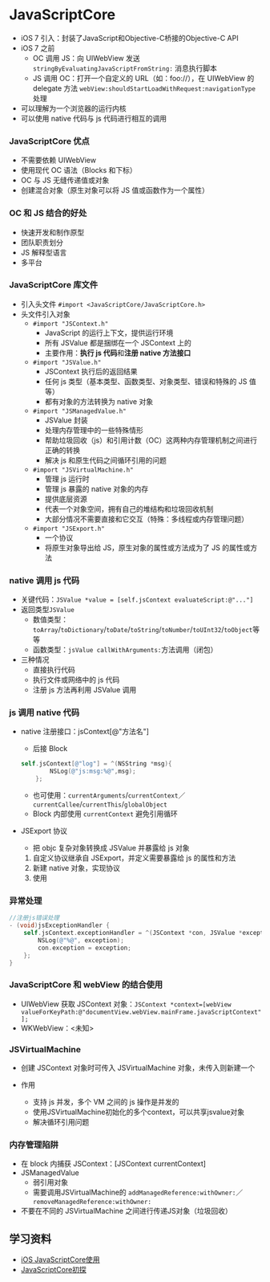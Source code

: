 # JavaScriptCore

* iOS 7 引入：封装了JavaScript和Objective-C桥接的Objective-C API
* iOS 7 之前
  * OC 调用 JS：向 UIWebView 发送  `stringByEvaluatingJavaScriptFromString:` 消息执行脚本
  * JS 调用 OC：打开一个自定义的 URL（如：foo://），在 UIWebView 的 delegate 方法 `webView:shouldStartLoadWithRequest:navigationType` 处理
* 可以理解为一个浏览器的运行内核
* 可以使用 native 代码与 js 代码进行相互的调用

### JavaScriptCore 优点

* 不需要依赖 UIWebView
* 使用现代 OC 语法（Blocks 和下标）
* OC 与 JS 无缝传递值或对象
* 创建混合对象（原生对象可以将 JS 值或函数作为一个属性）

### OC 和 JS 结合的好处

* 快速开发和制作原型
* 团队职责划分
* JS 解释型语言
* 多平台

### JavaScriptCore 库文件

* 引入头文件 `#import <JavaScriptCore/JavaScriptCore.h>`
* 头文件引入对象
  * `#import "JSContext.h"`
    * JavaScript 的运行上下文，提供运行环境
    * 所有 JSValue 都是捆绑在一个 JSContext 上的
    * 主要作用：**执行 js 代码**和**注册 native 方法接口**
  * `#import "JSValue.h"`
    * JSContext 执行后的返回结果
    * 任何 js 类型（基本类型、函数类型、对象类型、错误和特殊的 JS 值等）
    * 都有对象的方法转换为 native 对象
  * `#import "JSManagedValue.h"`
    * JSValue 封装
    * 处理内存管理中的一些特殊情形
    * 帮助垃圾回收（js）和引用计数（OC）这两种内存管理机制之间进行正确的转换
    * 解决 js 和原生代码之间循环引用的问题
  * `#import "JSVirtualMachine.h"`
    * 管理 js 运行时
    * 管理 js 暴露的 native 对象的内存
    * 提供底层资源
    * 代表一个对象空间，拥有自己的堆结构和垃圾回收机制
    * 大部分情况不需要直接和它交互（特殊：多线程或内存管理问题）
  * `#import "JSExport.h"`
    * 一个协议
    * 将原生对象导出给 JS，原生对象的属性或方法成为了 JS 的属性或方法

### native 调用 js 代码

* 关键代码：`JSValue *value = [self.jsContext evaluateScript:@"..."]`
* 返回类型`JSValue`
  * 数值类型：`toArray`/`toDictionary`/`toDate`/`toString`/`toNumber`/`toUInt32`/`toObject`等等
  * 函数类型：`jsValue callWithArguments:`方法调用（闭包）
* 三种情况
  * 直接执行代码
  * 执行文件或网络中的 js 代码
  * 注册 js 方法再利用 JSValue 调用

### js 调用 native 代码

* native 注册接口：jsContext[@"方法名"]

  * 后接 Block  

  ```objective-c
  self.jsContext[@"log"] = ^(NSString *msg){
          NSLog(@"js:msg:%@",msg);
      };
  ```

  * 也可使用：`currentArguments`/`currentContext`／`currentCallee`/`currentThis`/`globalObject`
  * Block 内部使用 `currentContext` 避免引用循环

* JSExport 协议

  * 把 objc 复杂对象转换成 JSValue 并暴露给 js 对象

  1. 自定义协议继承自 JSExport，并定义需要暴露给 js 的属性和方法
  2. 新建 native 对象，实现协议
  3. 使用

### 异常处理

```objective-c
//注册js错误处理
- (void)jsExceptionHandler {
    self.jsContext.exceptionHandler = ^(JSContext *con, JSValue *exception) {
        NSLog(@"%@", exception);
        con.exception = exception;
    };
}
```

### JavaScriptCore 和 webView 的结合使用

* UIWebView 获取 JSContext 对象：`JSContext *context=[webView valueForKeyPath:@"documentView.webView.mainFrame.javaScriptContext"];`
* WKWebView：<未知>

### JSVirtualMachine

* 创建 JSContext 对象时可传入 JSVirtualMachine 对象，未传入则新建一个

* 作用

  * 支持 js 并发，多个 VM 之间的 js 操作是并发的
  * 使用JSVirtualMachine初始化的多个context，可以共享jsvalue对象
  * 解决循环引用问题


### 内存管理陷阱

*  在 block 内捕获 JSContext：[JSContext currentContext]
*  JSManagedValue
   *  弱引用对象
   *  需要调用JSVirtualMachine的 `addManagedReference:withOwner:`／`removeManagedReference:withOwner:`
*  不要在不同的 JSVirtualMachine 之间进行传递JS对象（垃圾回收）

## 学习资料

* [iOS JavaScriptCore使用](http://liuyanwei.jumppo.com/2016/04/03/iOS-JavaScriptCore.html)
* [JavaScriptCore初探](https://hjgitbook.gitbooks.io/ios/content/04-technical-research/04-javascriptcore-note.html)
